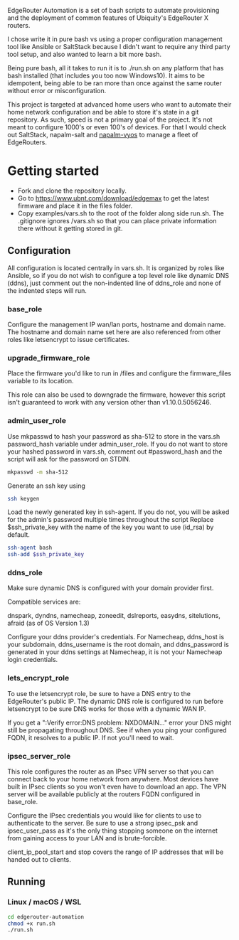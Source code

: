 EdgeRouter Automation is a set of bash scripts to automate provisioning and the deployment of common features of Ubiquity's EdgeRouter X routers.

I chose write it in pure bash vs using a proper configuration management tool like Ansible or SaltStack because I didn't want to require any third party tool setup, and also wanted to learn a bit more bash.

Being pure bash, all it takes to run it is to ./run.sh on any platform that has bash installed (that includes you too now Windows10).
It aims to be idempotent, being able to be ran more than once against the same router without error or misconfiguration. 

This project is targeted at advanced home users who want to automate their home network configuration and be able to store it's state in a git repository.
As such, speed is not a primary goal of the project. It's not meant to configure 1000's or even 100's of devices. For that I would check out SaltStack, napalm-salt and [napalm-vyos](https://github.com/napalm-automation-community/napalm-vyos) to manage a fleet of EdgeRouters.

# Getting started
* Fork and clone the repository locally.
* Go to https://www.ubnt.com/download/edgemax to get the latest firmware and place it in
the files folder.
* Copy examples/vars.sh to the root of the folder along side run.sh. The .gitignore ignores /vars.sh so that you can place private information there without it getting stored in git.

## Configuration
All configuration is located centrally in vars.sh. It is organized by roles like Ansible, so if you do not wish to configure a top level role like dynamic DNS (ddns), just comment out the non-indented line of ddns_role and none of the indented steps will run.

### base_role 
Configure the management IP wan/lan ports, hostname and domain name. The hostname and domain name set here are also referenced from other roles like letsencrypt to issue certificates.

### upgrade_firmware_role
Place the firmware you'd like to run in /files and configure the firmware_files variable to its location.

This role can also be used to downgrade the firmware, however this script isn't guaranteed to work with any version other than v1.10.0.5056246.

### admin_user_role
Use mkpasswd to hash your password as sha-512 to store in the vars.sh password_hash variable under admin_user_role.
If you do not want to store your hashed password in vars.sh, comment out #password_hash and the script will ask for the password on STDIN.
```bash
mkpasswd -m sha-512
```

Generate an ssh key using

``` bash
ssh keygen
```

Load the newly generated key in ssh-agent. If you do not, you will be asked for the admin's password multiple times throughout the script
Replace $ssh_private_key with the name of the key you want to use (id_rsa) by default.
```bash
ssh-agent bash
ssh-add $ssh_private_key
```

### ddns_role
Make sure dynamic DNS is configured with your domain provider first.

Compatible services are:

dnspark, dyndns, namecheap, zoneedit, dslreports, easydns, sitelutions, afraid (as of OS Version 1.3)

Configure your ddns provider's credentials. For Namecheap, ddns_host is your subdomain, ddns_username is the root domain, and ddns_password is generated in your ddns settings at Namecheap, it is not your Namecheap login credentials.

### lets_encrypt_role
To use the letsencrypt role, be sure to have a DNS entry to the EdgeRouter's public IP. The dynamic DNS role is configured to run before letsencrypt to be sure DNS works for those with a dynamic WAN IP.

If you get a ":Verify error:DNS problem: NXDOMAIN..." error your DNS might still be propagating throughout DNS. See if when you ping your configured FQDN, it resolves to a public IP. If not you'll need to wait.

### ipsec_server_role
This role configures the router as an IPsec VPN server so that you can connect back to your home network from anywhere. Most devices have built in IPsec clients so you won't even have to download an app.
The VPN server will be available publicly at the routers FQDN configured in base_role.

Configure the IPsec credentials you would like for clients to use to authenticate to the server. Be sure to use a strong ipsec_psk and ipsec_user_pass as it's the only thing stopping someone on the internet from gaining access to your LAN and is brute-forcible.

client_ip_pool_start and stop covers the range of IP addresses that will be handed out to clients.

## Running
### Linux / macOS / WSL
```bash
cd edgerouter-automation
chmod +x run.sh
./run.sh
```